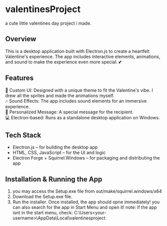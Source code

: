 # valentinesProject
a cute little valentines day project i made.
## Overview
This is a desktop application built with Electron.js to create a heartfelt Valentine's experience. The app includes interactive elements, animations, and sound to make the experience even more special. 💕

## Features
🎨 Custom UI: Designed with a unique theme to fit the Valentine's vibe. I drew all the sprites and made the animations myself.  
🎶 Sound Effects: The app includes sound elements for an immersive experience.  
💌 Personalized Message: A special message for the recipient.  
💻 Electron-based: Runs as a standalone desktop application on Windows.  
## Tech Stack
- Electron.js – for building the desktop app
- HTML, CSS, JavaScript – for the UI and logic
- Electron Forge + Squirrel.Windows – for packaging and distributing the app
## Installation & Running the App
1. you may access the Setup.exe file from out/make/squirrel.windows/x64
2. Download the Setup.exe file.
3. Run the installer.
Once installed, the app should opne immediately! you can also search for the app in Start Menu and open it!
note: if the app isnt in the start menu, check: C:\Users\<your-username>\AppData\Local\valentinesproject   
